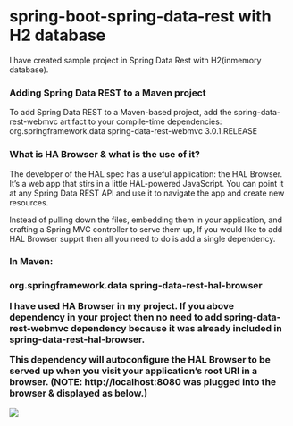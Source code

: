 # spring-boot-spring-data-rest with H2 database

I have created sample project in Spring Data Rest with H2(inmemory database). 

<h3>Adding Spring Data REST to a Maven project</h3>
To add Spring Data REST to a Maven-based project, add the spring-data-rest-webmvc artifact to your
compile-time dependencies:

<dependency>
<groupId>org.springframework.data</groupId>
<artifactId>spring-data-rest-webmvc</artifactId>
<version>3.0.1.RELEASE</version>
</dependency>



<h3> What is HA Browser & what is the use of it?</h3>

The developer of the HAL spec has a useful application: the HAL Browser. It’s a web app that stirs
in a little HAL-powered JavaScript. You can point it at any Spring Data REST API and use it to
navigate the app and create new resources.

Instead of pulling down the files, embedding them in your application, and crafting a Spring MVC
controller to serve them up, If you would like to add HAL Browser supprt then all you need to do is add a single dependency.

<h3>In Maven: <h3>

<dependency>
<groupId>org.springframework.data</groupId>
<artifactId>spring-data-rest-hal-browser</artifactId>
</dependency>


I have used HA Browser in my project. If you above dependency in your project then no need to add spring-data-rest-webmvc dependency because it was already included in spring-data-rest-hal-browser.

This dependency will autoconfigure the HAL Browser to be served up when you visit your
application’s root URI in a browser. (NOTE: http://localhost:8080 was plugged into the browser & displayed as below.)

<img src="https://drive.google.com/open?id=0Bz1iej3g7_V4MldtaWdCRGRGUnM" />



